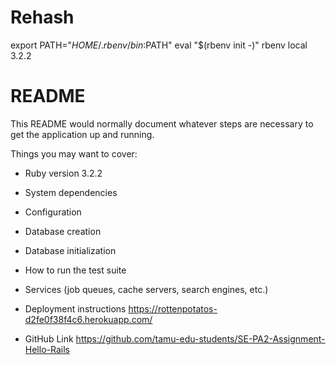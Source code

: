 # Rehash
export PATH="$HOME/.rbenv/bin:$PATH"
eval "$(rbenv init -)"
rbenv local 3.2.2

# README

This README would normally document whatever steps are necessary to get the
application up and running.

Things you may want to cover:

* Ruby version 3.2.2

* System dependencies

* Configuration

* Database creation

* Database initialization

* How to run the test suite

* Services (job queues, cache servers, search engines, etc.)

* Deployment instructions
 https://rottenpotatos-d2fe0f38f4c6.herokuapp.com/

* GitHub Link
https://github.com/tamu-edu-students/SE-PA2-Assignment-Hello-Rails
